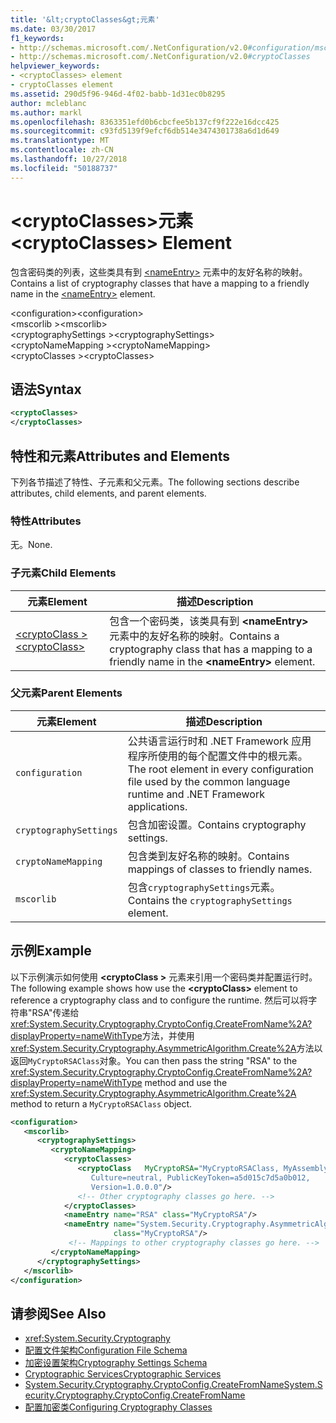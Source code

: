 ```yaml
---
title: '&lt;cryptoClasses&gt;元素'
ms.date: 03/30/2017
f1_keywords:
- http://schemas.microsoft.com/.NetConfiguration/v2.0#configuration/mscorlib/cryptographySettings/cryptoNameMapping/cryptoClasses
- http://schemas.microsoft.com/.NetConfiguration/v2.0#cryptoClasses
helpviewer_keywords:
- <cryptoClasses> element
- cryptoClasses element
ms.assetid: 290d5f96-946d-4f02-babb-1d31ec0b8295
author: mcleblanc
ms.author: markl
ms.openlocfilehash: 8363351efd0b6cbcfee5b137cf9f222e16dcc425
ms.sourcegitcommit: c93fd5139f9efcf6db514e3474301738a6d1d649
ms.translationtype: MT
ms.contentlocale: zh-CN
ms.lasthandoff: 10/27/2018
ms.locfileid: "50188737"
---
```

# <a name="ltcryptoclassesgt-element"></a><span data-ttu-id="0091c-102">&lt;cryptoClasses&gt;元素</span><span class="sxs-lookup"><span data-stu-id="0091c-102">&lt;cryptoClasses&gt; Element</span></span>
<span data-ttu-id="0091c-103">包含密码类的列表，这些类具有到 [\<nameEntry>](../../../../../docs/framework/configure-apps/file-schema/cryptography/nameentry-element.md) 元素中的友好名称的映射。</span><span class="sxs-lookup"><span data-stu-id="0091c-103">Contains a list of cryptography classes that have a mapping to a friendly name in the [\<nameEntry>](../../../../../docs/framework/configure-apps/file-schema/cryptography/nameentry-element.md) element.</span></span>  
  
 <span data-ttu-id="0091c-104">\<configuration></span><span class="sxs-lookup"><span data-stu-id="0091c-104">\<configuration></span></span>  
<span data-ttu-id="0091c-105">\<mscorlib ></span><span class="sxs-lookup"><span data-stu-id="0091c-105">\<mscorlib></span></span>  
<span data-ttu-id="0091c-106">\<cryptographySettings ></span><span class="sxs-lookup"><span data-stu-id="0091c-106">\<cryptographySettings></span></span>  
<span data-ttu-id="0091c-107">\<cryptoNameMapping ></span><span class="sxs-lookup"><span data-stu-id="0091c-107">\<cryptoNameMapping></span></span>  
<span data-ttu-id="0091c-108">\<cryptoClasses ></span><span class="sxs-lookup"><span data-stu-id="0091c-108">\<cryptoClasses></span></span>  
  
## <a name="syntax"></a><span data-ttu-id="0091c-109">语法</span><span class="sxs-lookup"><span data-stu-id="0091c-109">Syntax</span></span>  
  
```xml  
<cryptoClasses>   
</cryptoClasses>  
```  
  
## <a name="attributes-and-elements"></a><span data-ttu-id="0091c-110">特性和元素</span><span class="sxs-lookup"><span data-stu-id="0091c-110">Attributes and Elements</span></span>  
 <span data-ttu-id="0091c-111">下列各节描述了特性、子元素和父元素。</span><span class="sxs-lookup"><span data-stu-id="0091c-111">The following sections describe attributes, child elements, and parent elements.</span></span>  
  
### <a name="attributes"></a><span data-ttu-id="0091c-112">特性</span><span class="sxs-lookup"><span data-stu-id="0091c-112">Attributes</span></span>  
 <span data-ttu-id="0091c-113">无。</span><span class="sxs-lookup"><span data-stu-id="0091c-113">None.</span></span>  
  
### <a name="child-elements"></a><span data-ttu-id="0091c-114">子元素</span><span class="sxs-lookup"><span data-stu-id="0091c-114">Child Elements</span></span>  
  
|<span data-ttu-id="0091c-115">元素</span><span class="sxs-lookup"><span data-stu-id="0091c-115">Element</span></span>|<span data-ttu-id="0091c-116">描述</span><span class="sxs-lookup"><span data-stu-id="0091c-116">Description</span></span>|  
|-------------|-----------------|  
|[<span data-ttu-id="0091c-117">\<cryptoClass ></span><span class="sxs-lookup"><span data-stu-id="0091c-117">\<cryptoClass></span></span>](../../../../../docs/framework/configure-apps/file-schema/cryptography/cryptoclass-element.md)|<span data-ttu-id="0091c-118">包含一个密码类，该类具有到 **\<nameEntry>** 元素中的友好名称的映射。</span><span class="sxs-lookup"><span data-stu-id="0091c-118">Contains a cryptography class that has a mapping to a friendly name in the **\<nameEntry>** element.</span></span>|  
  
### <a name="parent-elements"></a><span data-ttu-id="0091c-119">父元素</span><span class="sxs-lookup"><span data-stu-id="0091c-119">Parent Elements</span></span>  
  
|<span data-ttu-id="0091c-120">元素</span><span class="sxs-lookup"><span data-stu-id="0091c-120">Element</span></span>|<span data-ttu-id="0091c-121">描述</span><span class="sxs-lookup"><span data-stu-id="0091c-121">Description</span></span>|  
|-------------|-----------------|  
|`configuration`|<span data-ttu-id="0091c-122">公共语言运行时和 .NET Framework 应用程序所使用的每个配置文件中的根元素。</span><span class="sxs-lookup"><span data-stu-id="0091c-122">The root element in every configuration file used by the common language runtime and .NET Framework applications.</span></span>|  
|`cryptographySettings`|<span data-ttu-id="0091c-123">包含加密设置。</span><span class="sxs-lookup"><span data-stu-id="0091c-123">Contains cryptography settings.</span></span>|  
|`cryptoNameMapping`|<span data-ttu-id="0091c-124">包含类到友好名称的映射。</span><span class="sxs-lookup"><span data-stu-id="0091c-124">Contains mappings of classes to friendly names.</span></span>|  
|`mscorlib`|<span data-ttu-id="0091c-125">包含`cryptographySettings`元素。</span><span class="sxs-lookup"><span data-stu-id="0091c-125">Contains the `cryptographySettings` element.</span></span>|  
  
## <a name="example"></a><span data-ttu-id="0091c-126">示例</span><span class="sxs-lookup"><span data-stu-id="0091c-126">Example</span></span>  
 <span data-ttu-id="0091c-127">以下示例演示如何使用 **\<cryptoClass >** 元素来引用一个密码类并配置运行时。</span><span class="sxs-lookup"><span data-stu-id="0091c-127">The following example shows how use the **\<cryptoClass>** element to reference a cryptography class and to configure the runtime.</span></span> <span data-ttu-id="0091c-128">然后可以将字符串"RSA"传递给<xref:System.Security.Cryptography.CryptoConfig.CreateFromName%2A?displayProperty=nameWithType>方法，并使用<xref:System.Security.Cryptography.AsymmetricAlgorithm.Create%2A>方法以返回`MyCryptoRSAClass`对象。</span><span class="sxs-lookup"><span data-stu-id="0091c-128">You can then pass the string "RSA" to the <xref:System.Security.Cryptography.CryptoConfig.CreateFromName%2A?displayProperty=nameWithType> method and use the <xref:System.Security.Cryptography.AsymmetricAlgorithm.Create%2A> method to return a `MyCryptoRSAClass` object.</span></span>  
  
```xml  
<configuration>  
   <mscorlib>  
      <cryptographySettings>  
         <cryptoNameMapping>  
            <cryptoClasses>  
               <cryptoClass   MyCryptoRSA="MyCryptoRSAClass, MyAssembly  
                  Culture=neutral, PublicKeyToken=a5d015c7d5a0b012,  
                  Version=1.0.0.0"/>  
               <!-- Other cryptography classes go here. -->  
            </cryptoClasses>  
            <nameEntry name="RSA" class="MyCryptoRSA"/>  
            <nameEntry name="System.Security.Cryptography.AsymmetricAlgorithm"  
                       class="MyCryptoRSA"/>  
             <!-- Mappings to other cryptography classes go here. -->  
         </cryptoNameMapping>  
      </cryptographySettings>  
   </mscorlib>  
</configuration>  
```  
  
## <a name="see-also"></a><span data-ttu-id="0091c-129">请参阅</span><span class="sxs-lookup"><span data-stu-id="0091c-129">See Also</span></span>  
- <xref:System.Security.Cryptography>  
- [<span data-ttu-id="0091c-130">配置文件架构</span><span class="sxs-lookup"><span data-stu-id="0091c-130">Configuration File Schema</span></span>](../../../../../docs/framework/configure-apps/file-schema/index.md)  
- [<span data-ttu-id="0091c-131">加密设置架构</span><span class="sxs-lookup"><span data-stu-id="0091c-131">Cryptography Settings Schema</span></span>](../../../../../docs/framework/configure-apps/file-schema/cryptography/index.md)  
- [<span data-ttu-id="0091c-132">Cryptographic Services</span><span class="sxs-lookup"><span data-stu-id="0091c-132">Cryptographic Services</span></span>](../../../../../docs/standard/security/cryptographic-services.md)  
- [<span data-ttu-id="0091c-133">System.Security.Cryptography.CryptoConfig.CreateFromName</span><span class="sxs-lookup"><span data-stu-id="0091c-133">System.Security.Cryptography.CryptoConfig.CreateFromName</span></span>](Overload:System.Security.Cryptography.CryptoConfig.CreateFromName)  
- [<span data-ttu-id="0091c-134">配置加密类</span><span class="sxs-lookup"><span data-stu-id="0091c-134">Configuring Cryptography Classes</span></span>](../../../../../docs/framework/configure-apps/configure-cryptography-classes.md)

